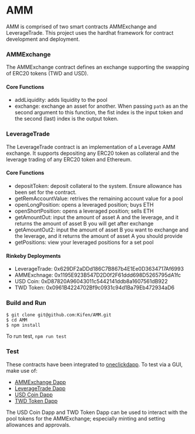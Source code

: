 
# AMM

AMM is comprised of two smart contracts AMMExchange and LeverageTrade. This project uses the hardhat framework for contract development and deployment. 

### AMMExchange
The AMMExchange contract defines an exchange supporting the swapping of ERC20 tokens (TWD and USD).

#### Core Functions
- addLiquidity: adds liquidity to the pool
- exchange: exchange an asset for another. When passing `path` as an the second argument to this function, the fist index is the input token and the second (last) index is the output token.

### LeverageTrade
The LeverageTrade contract is an implementation of a Leverage AMM exchange. It supports depositing any ERC20 token as collateral and the leverage trading of any ERC20 token and Ethereum.

#### Core Functions
- depositToken: deposit collateral to the system. Ensure allowance has been set for the contract.
- getRemAccountValue: retrives the remaining account value for a pool
- openLongPosition: opens a leveraged position; buys ETH
- openShortPosition: opens a leveraged position; sells ETH
- getAmountOut: input the amount of asset A and the leverage, and it returns the amount of asset B you will get after exchange
- getAmountOut2: input the amount of asset B you want to exchange and the leverage, and it returns the amount of asset A you should provide
- getPositions: view your leveraged positions for a set pool

#### Rinkeby Deployments
- LeverageTrade: 0x629DF2aDDd186C7B867b4E1Ee0D3634717Af6993
- AMMExchnage: 0x1195E923B547D2D0f2F61ddd698D5265795dA1fc
- USD Coin: 0xD87820A96043011c5442141ddb8a1607561dB922
- TWD Token: 0x0961B4224702Bf9c0931c94d1Ba79Eb472934aD6


### Build and Run
```
$ git clone git@github.com:Kifen/AMM.git
$ cd AMM
$ npm install
```

To run test, `npm run test`

### Test
These contracts have been integrated to [oneclickdapp](https://oneclickdapp.com/). To test via a GUI, make use of:

- [AMMExchange Dapp](https://oneclickdapp.com/cricket-equal)
- [LeverageTrade Dapp](https://oneclickdapp.com/cotton-clark)
- [USD Coin Dapp](https://oneclickdapp.com/dance-rodent)
- [TWD Token Dapp](https://oneclickdapp.com/chief-panama)

The USD Coin Dapp and TWD Token Dapp can be used to interact with the pool tokens for the AMMExchange; especially minting and setting allowances and approvals.

